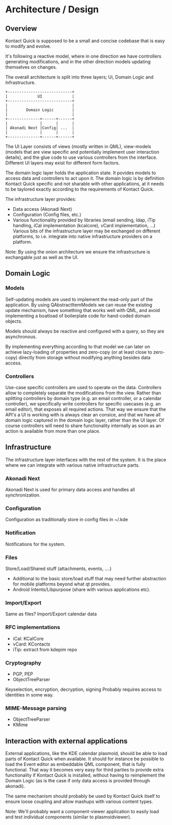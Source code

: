 # Architecture / Design

## Overview
Kontact Quick is supposed to be a small and concise codebase that is easy to modify and evolve.

It's following a reactive model, where in one direction we have controllers generating modifications, and in the other direction models updating themselves on changes.

The overall architecture is split into three layers; Ui, Domain Logic and Infrastructure.

```
+----------------------------+
|             UI             |
+----------------------------+
|                            |
|        Domain Logic        |
|                            |
+--------------+------+------+
|              |      |      |
| Akonadi Next |Config| ...  |
|              |      |      |
+--------------+------+------+
```

The UI Layer consists of views (mostly written in QML), view-models (models that are view specific and potentially implement user interaction details), and the glue code to use various controllers from the interface. Different UI layers may exist for different form factors.

The domain logic layer holds the application state. It povides models to access data and controllers to act upon it. The domain logic is by definition Kontact Quick specific and not sharable with other applications, at it needs to be taylored exactly according to the requirements of Kontact Quick.

The infrastructure layer provides:

* Data access (Akonadi Next)
* Configuration (Config files, etc.)
* Various functionality provided by libraries (email sending, ldap, iTip handling, iCal implementation (kcalcore), vCard implementation, ...)
Various bits of the infrastructure layer may be exchanged on different platforms, to i.e. integrate into native infrastructure providers on a platform.

Note: By using the onion architecture we ensure the infrastructure is exchangable just as well as the UI.

## Domain Logic

### Models
Self-updating models are used to implement the read-only part of the application.
By using QAbstractItemModels we can reuse the existing update mechanism, have something that works well with QML, and avoid implementing a boatload of boilerplate code for hand-coded domain objects.

Models should always be reactive and configured with a query, so they are asynchronous.

By implementing everything according to that model we can later on achieve lazy-loading of properties and zero-copy (or at least close to zero-copy) directly from storage without modifying anything besides data access.

### Controllers
Use-case specific controllers are used to operate on the data. Controllers allow to completely separate the modifications from the view.
Rather than splitting controllers by domain type (e.g. an email controller, or a calendar controller), we specifically write controllers for specific usecases (e.g. an email editor), that exposes all required actions. That way we ensure that the API's a UI is working with is always clear an consice, and that we have all domain logic captured in the domain logic layer, rather than the UI layer.
Of course controllers will need to share functionality internally as soon as an action is available from more than one place.

## Infrastructure

The infrastructure layer interfaces with the rest of the system. It is the place where we can integrate with various native infrastructure parts.

### Akonadi Next
Akonadi Next is used for primary data access and handles all synchronization.

### Configuration
Configuration as traditionally store in config files in ~/.kde

### Notification
Notifications for the system.

### Files
Store/Load/Shared stuff (attachments, events, ....)
* Additional to the basic store/load stuff that may need further abstraction for mobile platforms beyond what qt provides.
* Android Intents/Libpurpose (share with various applications etc).

### Import/Export
Same as files? Import/Export calendar data

### RFC implementations
* iCal: KCalCore
* vCard: KContacts
* iTip: extract from kdepim repo

### Cryptography
* PGP, PEP
* ObjectTreeParser

Keyselection, encryption, decryption, signing
Probably requires access to identities in some way.

### MIME-Message parsing
* ObjectTreeParser
* KMime

## Interaction with external applications
External applications, like the KDE calendar plasmoid, should be able to load parts of Kontact Quick when available. It should for instance be possible to load the Event editor as embeddable QML component, that is fully functional. That way it becomes very easy for third parties to provide extra functionality if Kontact Quick is installed, without having to reimplement the Domain Logic (as is the case if only data access is provided through akonadi).

The same mechanism should probably be used by Kontact Quick itself to ensure loose coupling and allow mashups with various content types.

Note: We'll probably want a component-viewer application to easily load and test individual components (similar to plasmoidviewer).
